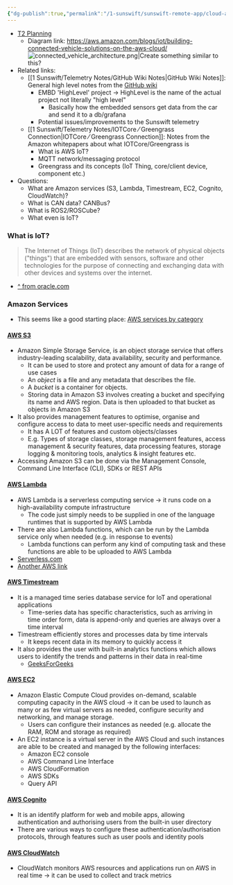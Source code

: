 ```yaml
---
{"dg-publish":true,"permalink":"/1-sunswift/sunswift-remote-app/cloud-architecture-diagram/"}
---
```


- [T2 Planning](https://docs.google.com/document/d/1RJXRiCVt_27EhIYQAgpv9bbyQgl6lvOZI0yVGBZEDr4/edit)
	- Diagram link: https://aws.amazon.com/blogs/iot/building-connected-vehicle-solutions-on-the-aws-cloud/
![connected_vehicle_architecture.png|Create something similar to this?](/img/user/Images%20&%20Attachments/connected_vehicle_architecture.png)
- Related links:
	- [[1 Sunswift/Telemetry Notes/GitHub Wiki Notes\|GitHub Wiki Notes]]: General high level notes from the [GitHub wiki](https://github.com/UNSW-Sunswift/SR-Telemetry/wiki/Telemetry:-An-Overview#telemetry)
		- EMBD 'HighLevel' project -> HighLevel is the name of the actual project not literally "high level"
			- Basically how the embedded sensors get data from the car and send it to a db/grafana
		- Potential issues/improvements to the Sunswift telemetry
	- [[1 Sunswift/Telemetry Notes/IOTCore ⁄ Greengrass Connection\|IOTCore ⁄ Greengrass Connection]]: Notes from the Amazon whitepapers about what IOTCore/Greengrass is
		- What is AWS IoT?
		- MQTT network/messaging protocol
		- Greengrass and its concepts (IoT Thing, core/client device, component etc.)
- Questions:
	- What are Amazon services (S3, Lambda, Timestream, EC2, Cognito, CloudWatch)?
	- What is CAN data? CANBus?
	- What is ROS2/ROSCube?
	- What even is IoT?

### What is IoT?
>The Internet of Things (IoT) describes the network of physical objects ("things") that are embedded with sensors, software and other technologies for the purpose of connecting and exchanging data with other devices and systems over the internet.
- [^ from oracle.com](https://www.oracle.com/au/internet-of-things/)

### Amazon Services
- This seems like a good starting place: [AWS services by category](https://docs.aws.amazon.com/whitepapers/latest/aws-overview/amazon-web-services-cloud-platform.html)

#### [AWS S3](https://docs.aws.amazon.com/AmazonS3/latest/userguide/Welcome.html)
- Amazon Simple Storage Service, is an object storage service that offers industry-leading scalability, data availability, security and performance.
	- It can be used to store and protect any amount of data for a range of use cases
	- An *object* is a file and any metadata that describes the file.
	- A *bucket* is a container for objects.
	- Storing data in Amazon S3 involves creating a bucket and specifying its name and AWS region. Data is then uploaded to that bucket as objects in Amazon S3
- It also provides management features to optimise, organise and configure access to data to meet user-specific needs and requirements
	- It has A LOT of features and custom objects/classes
	- E.g. Types of storage classes, storage management features, access management & security features, data processing features, storage logging & monitoring tools, analytics & insight features etc.
- Accessing Amazon S3 can be done via the Management Console, Command Line Interface (CLI), SDKs or REST APIs

#### [AWS Lambda](https://docs.aws.amazon.com/lambda/latest/dg/welcome.html)
- AWS Lambda is a serverless computing service ->  it runs code on a high-availability compute infrastructure
	- The code just simply needs to be supplied in one of the language runtimes that is supported by AWS Lambda
- There are also Lambda functions, which can be run by the Lambda service only when needed (e.g. in response to events)
	- Lambda functions can perform any kind of computing task and these functions are able to be uploaded to AWS Lambda
- [Serverless.com](https://www.serverless.com/aws-lambda#toc1)
- [Another AWS link](https://aws.amazon.com/lambda/features/)

#### [AWS Timestream](https://docs.aws.amazon.com/whitepapers/latest/aws-overview/database.html#amazon-timestream)
- It is a managed time series database service for IoT and operational applications
	- Time-series data has specific characteristics, such as arriving in time order form, data is append-only and queries are always over a time interval
- Timestream efficiently stores and processes data by time intervals
	- It keeps recent data in its memory to quickly access it 
- It also provides the user with built-in analytics functions which allows users to identify the trends and patterns in their data in real-time
	- [GeeksForGeeks](https://www.geeksforgeeks.org/what-is-aws-time-series-databases-setup-amazon-timestream/)

#### [AWS EC2](https://aws.amazon.com/lambda/features/)
- Amazon Elastic Compute Cloud provides on-demand, scalable computing capacity in the AWS cloud -> it can be used to launch as many or as few virtual servers as needed, configure security and networking, and manage storage.
	- Users can configure their instances as needed (e.g. allocate the RAM, ROM and storage as required)
- An EC2 instance is a virtual server in the AWS Cloud and such instances are able to be created and managed by the following interfaces:
	- Amazon EC2 console
	- AWS Command Line Interface
	- AWS CloudFormation
	- AWS SDKs
	- Query API

#### [AWS Cognito](https://docs.aws.amazon.com/cognito/latest/developerguide/what-is-amazon-cognito.html)
- It is an identify platform for web and mobile apps, allowing authentication and authorising users from the built-in user directory
- There are various ways to configure these authentication/authorisation protocols, through features such as user pools and identity pools

#### [AWS CloudWatch](https://docs.aws.amazon.com/AmazonCloudWatch/latest/monitoring/WhatIsCloudWatch.html)
- CloudWatch monitors AWS resources and applications run on AWS in real time -> it can be used to collect and track metrics
